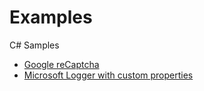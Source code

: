# Examples
C# Samples

* [Google reCaptcha](github.com/nunutu29/Examples/tree/main/ReCaptcha)
* [Microsoft Logger with custom properties](https://github.com/nunutu29/Examples/tree/main/Microsoft.Extensions.Logging)
